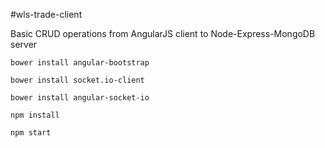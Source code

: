 #wls-trade-client

Basic CRUD operations from AngularJS client to Node-Express-MongoDB server

```
bower install angular-bootstrap
```
```
bower install socket.io-client 
```
```
bower install angular-socket-io
```
```
npm install
```
```
npm start
```
